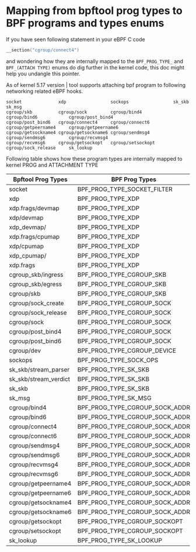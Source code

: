 # Mapping from bpftool prog types to BPF programs and types enums

If you have seen following statement in your eBPF C code

```C
__section("cgroup/connect4")
```

and wondering how they are internally mapped to the `BPF_PROG_TYPE_` and `BPF_(ATTACH TYPE)` enums do dig further in the kernel code, this doc might help you undangle this pointer.

As of kernel 5.17 version |  tool supports attaching bpf program to following networking related eBPF hooks.

```text
socket              xdp                 sockops                 sk_skb                  sk_msg
cgroup/skb          cgroup/sock         cgroup/bind4            cgroup/bind6            cgroup/post_bind4
cgroup/post_bind6   cgroup/connect4     cgroup/connect6         cgroup/getpeername4     cgroup/getpeername6
cgroup/getsockname4 cgroup/getsockname6 cgroup/sendmsg4         cgroup/sendmsg6         cgroup/recvmsg4
cgroup/recvmsg6     cgroup/getsockopt   cgroup/setsockopt       cgroup/sock_release     sk_lookup
```

Following table shows how these program types are internally mapped to kernel PROG and ATTACHMENT TYPE

| Bpftool Prog Types |  BPF Prog Types | BPF Attach Type |
|--- | --- | --- |
| socket | BPF_PROG_TYPE_SOCKET_FILTER | N/A |
| xdp | BPF_PROG_TYPE_XDP | BPF_XDP |
| xdp.frags/devmap | BPF_PROG_TYPE_XDP |BPF_XDP_DEVMAP |
| xdp/devmap | BPF_PROG_TYPE_XDP | BPF_XDP_DEVMAP |
| xdp_devmap/ | BPF_PROG_TYPE_XDP | BPF_XDP_DEVMAP |
| xdp.frags/cpumap | BPF_PROG_TYPE_XDP | BPF_XDP_CPUMAP |
| xdp/cpumap |  BPF_PROG_TYPE_XDP |  BPF_XDP_CPUMAP |
| xdp_cpumap/ |  BPF_PROG_TYPE_XDP |  BPF_XDP_CPUMAP |
| xdp.frags |  BPF_PROG_TYPE_XDP |  BPF_XDP |
| cgroup_skb/ingress | BPF_PROG_TYPE_CGROUP_SKB | BPF_CGROUP_INET_INGRESS |
| cgroup_skb/egress | BPF_PROG_TYPE_CGROUP_SKB | BPF_CGROUP_INET_EGRESS |
| cgroup/skb | BPF_PROG_TYPE_CGROUP_SKB | NA |
| cgroup/sock_create | BPF_PROG_TYPE_CGROUP_SOCK | BPF_CGROUP_INET_SOCK_CREATE |
| cgroup/sock_release | BPF_PROG_TYPE_CGROUP_SOCK | BPF_CGROUP_INET_SOCK_RELEASE |
| cgroup/sock | BPF_PROG_TYPE_CGROUP_SOCK | BPF_CGROUP_INET_SOCK_CREATE |
| cgroup/post_bind4 | BPF_PROG_TYPE_CGROUP_SOCK | BPF_CGROUP_INET4_POST_BIND |
| cgroup/post_bind6 | BPF_PROG_TYPE_CGROUP_SOCK | BPF_CGROUP_INET6_POST_BIND |
| cgroup/dev | BPF_PROG_TYPE_CGROUP_DEVICE | BPF_CGROUP_DEVICE |
| sockops | BPF_PROG_TYPE_SOCK_OPS | BPF_CGROUP_SOCK_OPS |
| sk_skb/stream_parser | BPF_PROG_TYPE_SK_SKB | BPF_SK_SKB_STREAM_PARSER |
| sk_skb/stream_verdict | BPF_PROG_TYPE_SK_SKB | BPF_SK_SKB_STREAM_VERDICT |
| sk_skb | BPF_PROG_TYPE_SK_SKB | NA |
| sk_msg | BPF_PROG_TYPE_SK_MSG | BPF_SK_MSG_VERDICT |
| cgroup/bind4 | BPF_PROG_TYPE_CGROUP_SOCK_ADDR | BPF_CGROUP_INET4_BIND |
| cgroup/bind6 | BPF_PROG_TYPE_CGROUP_SOCK_ADDR | BPF_CGROUP_INET6_BIND |
| cgroup/connect4 | BPF_PROG_TYPE_CGROUP_SOCK_ADDR | BPF_CGROUP_INET4_CONNECT |
| cgroup/connect6 | BPF_PROG_TYPE_CGROUP_SOCK_ADDR | BPF_CGROUP_INET6_CONNECT |
| cgroup/sendmsg4 | BPF_PROG_TYPE_CGROUP_SOCK_ADDR | BPF_CGROUP_UDP4_SENDMSG |
| cgroup/sendmsg6 | BPF_PROG_TYPE_CGROUP_SOCK_ADDR | BPF_CGROUP_UDP6_SENDMSG |
| cgroup/recvmsg4 | BPF_PROG_TYPE_CGROUP_SOCK_ADDR | BPF_CGROUP_UDP4_RECVMSG |
| cgroup/recvmsg6 | BPF_PROG_TYPE_CGROUP_SOCK_ADDR | BPF_CGROUP_UDP6_RECVMSG |
| cgroup/getpeername4 | BPF_PROG_TYPE_CGROUP_SOCK_ADDR | BPF_CGROUP_INET4_GETPEERNAME |
| cgroup/getpeername6 | BPF_PROG_TYPE_CGROUP_SOCK_ADDR | BPF_CGROUP_INET6_GETPEERNAME |
| cgroup/getsockname4 | BPF_PROG_TYPE_CGROUP_SOCK_ADDR | BPF_CGROUP_INET4_GETSOCKNAME |
| cgroup/getsockname6 | BPF_PROG_TYPE_CGROUP_SOCK_ADDR | BPF_CGROUP_INET6_GETSOCKNAME |
| cgroup/getsockopt | BPF_PROG_TYPE_CGROUP_SOCKOPT | BPF_CGROUP_GETSOCKOPT |
| cgroup/setsockopt | BPF_PROG_TYPE_CGROUP_SOCKOPT | BPF_CGROUP_SETSOCKOPT |
| sk_lookup | BPF_PROG_TYPE_SK_LOOKUP | BPF_SK_LOOKUP |
